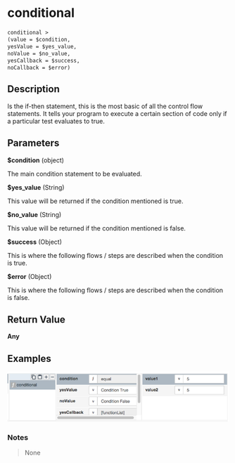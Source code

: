 # conditional

	conditional >
	(value = $condition,
	yesValue = $yes_value,
	noValue = $no_value,
	yesCallback = $success,
	noCallback = $error)

## Description

Is the if-then statement, this is the most basic of all the control flow statements. It tells your program to execute a certain section of code only if a particular test evaluates to true.

## Parameters

**$condition** (object)

The main condition statement to be evaluated.

**$yes_value** (String)

This value will be returned if the condition mentioned is true.

**$no_value** (String)

This value will be returned if the condition mentioned is false.

**$success** (Object)

This is where the following flows / steps are described when the condition is true.

**$error** (Object)

This is where the following flows / steps are described when the condition is false.

## Return Value

**Any**

## Examples

![](conditional.png?raw=true)

### Notes
> None

